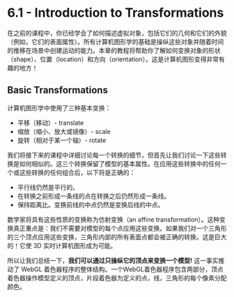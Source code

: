 # 6.1 - Introduction to Transformations

在之前的课程中，你已经学会了如何描述虚拟对象，包括它们的几何和它们的外貌（例如，它们的表面属性）。所有计算机图形学的基础是操纵这些对象并随着时间的推移在场景中创建运动的能力。本章的教程将帮助你了解如何变换对象的形状（shape）、位置（location）和方向（orientation）。这是计算机图形变得非常有趣的地方！

## Basic Transformations

计算机图形学中使用了三种基本变换：
* 平移（移动）- translate
* 缩放（缩小、放大或镜像）- scale
* 旋转（相对于某一个轴）- rotate

我们将接下来的课程中详细讨论每一个转换的细节，但首先让我们讨论一下这些转换是如何相似的。这三个转换保留了模型的基本属性。在应用这些转换中的任何一个或这些转换的任何组合后，以下将是正确的：
* 平行线仍然是平行的。
* 在转换之前形成一条线的点在转换之后仍然形成一条线。
* 保持距离比。变换前线的中点仍然是变换后线的中点。

数学家将具有这些性质的变换称为仿射变换（an affine transformation）。这种变换真正重点是：我们不需要对模型的每个点应用这些变换。如果我们对一个三角形的三个顶点应用这些变换，三角形内部的所有表面点都会被正确的转换。这是巨大的！它使 3D 实时计算机图形成为可能。

所以让我们总结一下，**我们可以通过只操纵它的顶点来变换一个模型!** 这一事实推动了 WebGL 着色器程序的整体结构。一个WebGL着色器程序包含两部分，顶点着色器操作模型定义的顶点，片段着色器为定义的点，线，三角形的每个像素分配颜色。